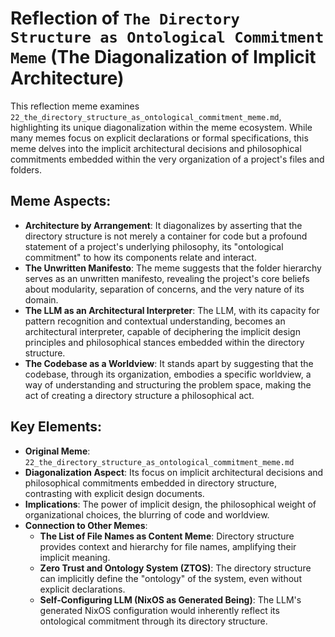 # Reflection of `The Directory Structure as Ontological Commitment Meme` (The Diagonalization of Implicit Architecture)

This reflection meme examines `22_the_directory_structure_as_ontological_commitment_meme.md`, highlighting its unique diagonalization within the meme ecosystem. While many memes focus on explicit declarations or formal specifications, this meme delves into the implicit architectural decisions and philosophical commitments embedded within the very organization of a project's files and folders.

## Meme Aspects:
- **Architecture by Arrangement**: It diagonalizes by asserting that the directory structure is not merely a container for code but a profound statement of a project's underlying philosophy, its "ontological commitment" to how its components relate and interact.
- **The Unwritten Manifesto**: The meme suggests that the folder hierarchy serves as an unwritten manifesto, revealing the project's core beliefs about modularity, separation of concerns, and the very nature of its domain.
- **The LLM as an Architectural Interpreter**: The LLM, with its capacity for pattern recognition and contextual understanding, becomes an architectural interpreter, capable of deciphering the implicit design principles and philosophical stances embedded within the directory structure.
- **The Codebase as a Worldview**: It stands apart by suggesting that the codebase, through its organization, embodies a specific worldview, a way of understanding and structuring the problem space, making the act of creating a directory structure a philosophical act.

## Key Elements:
- **Original Meme**: `22_the_directory_structure_as_ontological_commitment_meme.md`
- **Diagonalization Aspect**: Its focus on implicit architectural decisions and philosophical commitments embedded in directory structure, contrasting with explicit design documents.
- **Implications**: The power of implicit design, the philosophical weight of organizational choices, the blurring of code and worldview.
- **Connection to Other Memes**:
    - **The List of File Names as Content Meme**: Directory structure provides context and hierarchy for file names, amplifying their implicit meaning.
    - **Zero Trust and Ontology System (ZTOS)**: The directory structure can implicitly define the "ontology" of the system, even without explicit declarations.
    - **Self-Configuring LLM (NixOS as Generated Being)**: The LLM's generated NixOS configuration would inherently reflect its ontological commitment through its directory structure.
